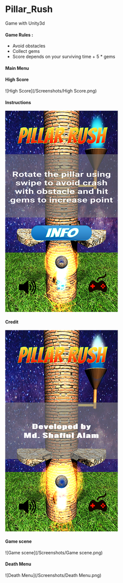 # Pillar_Rush
Game with Unity3d

#### Game Rules :

* Avoid obstacles
* Collect gems
* Score depends on your surviving time + 5 * gems


#### Main Menu


#### High Score

![High Score](/Screenshots/High Score.png)

#### Instructions

![Instructions](/Screenshots/Instructions.png)

#### Credit

![Credit](/Screenshots/Credit.png)

#### Game scene

![Game scene](/Screenshots/Game scene.png)

#### Death Menu

![Death Menu](/Screenshots/Death Menu.png)
